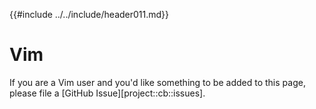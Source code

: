 {{#include ../../include/header011.md}}

# Vim

If you are a Vim user and you'd like something to be added to this page,
please file a [GitHub Issue][project::cb::issues].
